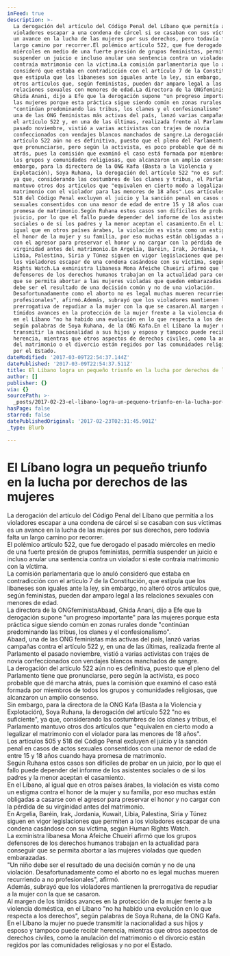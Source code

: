 ```yaml
---
inFeed: true
description: >-
  La derogación del artículo del Código Penal del Líbano que permitía a los
  violadores escapar a una condena de cárcel si se casaban con sus víctimas es
  un avance en la lucha de las mujeres por sus derechos, pero todavía falta un
  largo camino por recorrer.El polémico artículo 522, que fue derogado el pasado
  miércoles en medio de una fuerte presión de grupos feministas, permitía
  suspender un juicio e incluso anular una sentencia contra un violador si este
  contraía matrimonio con la víctima.La comisión parlamentaria que lo anuló
  consideró que estaba en contradicción con el artículo 7 de la Constitución,
  que estipula que los libaneses son iguales ante la ley, sin embargo, no alteró
  otros artículos que, según feministas, pueden dar amparo legal a las
  relaciones sexuales con menores de edad.La directora de la ONGfeministaAbaad,
  Ghida Anani, dijo a Efe que la derogación supone "un progreso importante" para
  las mujeres porque esta práctica sigue siendo común en zonas rurales donde
  "continúan predominando las tribus, los clanes y el confesionalismo".Abaad,
  una de las ONG feministas más activas del país, lanzó varias campañas contra
  el artículo 522 y, en una de las últimas, realizada frente al Parlamento el
  pasado noviembre, vistió a varias activistas con trajes de novia
  confeccionados con vendajes blancos manchados de sangre.La derogación del
  artículo 522 aún no es definitiva, puesto que el pleno del Parlamento tiene
  que pronunciarse, pero según la activista, es poco probable que dé marcha
  atrás, pues la comisión que examinó el caso está formada por miembros de todos
  los grupos y comunidades religiosas, que alcanzaron un amplio consenso.Sin
  embargo, para la directora de la ONG Kafa (Basta a la Violencia y
  Explotación), Soya Ruhana, la derogación del artículo 522 "no es suficiente",
  ya que, considerando las costumbres de los clanes y tribus, el Parlamento
  mantuvo otros dos artículos que "equivalen en cierto modo a legalizar el
  matrimonio con el violador para las menores de 18 años".Los artículos 505 y
  518 del Código Penal excluyen el juicio y la sanción penal en casos de actos
  sexuales consentidos con una menor de edad de entre 15 y 18 años cuando haya
  promesa de matrimonio.Según Ruhana estos casos son difíciles de probar en un
  juicio, por lo que el fallo puede depender del informe de los asistentes
  sociales o de si los padres y la menor aceptan el casamiento.En el Líbano, al
  igual que en otros países árabes, la violación es vista como un estigma contra
  el honor de la mujer y su familia, por eso muchas están obligadas a casarse
  con el agresor para preservar el honor y no cargar con la pérdida de su
  virginidad antes del matrimonio.En Argelia, Baréin, Irak, Jordania, Kuwait,
  Libia, Palestina, Siria y Túnez siguen en vigor legislaciones que permiten a
  los violadores escapar de una condena casándose con su víctima, según Human
  Rights Watch.La exministra libanesa Mona Afeiche Chueiri afirmó que los grupos
  defensores de los derechos humanos trabajan en la actualidad para conseguir
  que se permita abortar a las mujeres violadas que queden embarazadas."Un niño
  debe ser el resultado de una decisión común y no de una violación.
  Desafortunadamente como el aborto no es legal muchas mueren recurriendo a no
  profesionales", afirmó.Además, subrayó que los violadores mantienen la
  prerrogativa de repudiar a la mujer con la que se casaron.Al margen de los
  tímidos avances en la protección de la mujer frente a la violencia doméstica,
  en el Líbano "no ha habido una evolución en lo que respecta a los derechos",
  según palabras de Soya Ruhana, de la ONG Kafa.En el Líbano la mujer no puede
  transmitir la nacionalidad a sus hijos y esposo y tampoco puede recibir
  herencia, mientras que otros aspectos de derechos civiles, como la anulación
  del matrimonio o el divorcio están regidos por las comunidades religiosas y no
  por el Estado.
dateModified: '2017-03-09T22:54:37.144Z'
datePublished: '2017-03-09T22:54:37.511Z'
title: El Líbano logra un pequeño triunfo en la lucha por derechos de las mujeres
author: []
publisher: {}
via: {}
sourcePath: >-
  _posts/2017-02-23-el-libano-logra-un-pequeno-triunfo-en-la-lucha-por-derechos.md
hasPage: false
starred: false
datePublishedOriginal: '2017-02-23T02:31:45.901Z'
_type: Blurb

---
```

# El Líbano logra un pequeño triunfo en la lucha por derechos de las mujeres

La derogación del artículo del Código Penal del Líbano que permitía a los violadores escapar a una condena de cárcel si se casaban con sus víctimas es un avance en la lucha de las mujeres por sus derechos, pero todavía falta un largo camino por recorrer.  
El polémico artículo 522, que fue derogado el pasado miércoles en medio de una fuerte presión de grupos feministas, permitía suspender un juicio e incluso anular una sentencia contra un violador si este contraía matrimonio con la víctima.  
La comisión parlamentaria que lo anuló consideró que estaba en contradicción con el artículo 7 de la Constitución, que estipula que los libaneses son iguales ante la ley, sin embargo, no alteró otros artículos que, según feministas, pueden dar amparo legal a las relaciones sexuales con menores de edad.  
La directora de la ONGfeministaAbaad, Ghida Anani, dijo a Efe que la derogación supone "un progreso importante" para las mujeres porque esta práctica sigue siendo común en zonas rurales donde "continúan predominando las tribus, los clanes y el confesionalismo".  
Abaad, una de las ONG feministas más activas del país, lanzó varias campañas contra el artículo 522 y, en una de las últimas, realizada frente al Parlamento el pasado noviembre, vistió a varias activistas con trajes de novia confeccionados con vendajes blancos manchados de sangre.  
La derogación del artículo 522 aún no es definitiva, puesto que el pleno del Parlamento tiene que pronunciarse, pero según la activista, es poco probable que dé marcha atrás, pues la comisión que examinó el caso está formada por miembros de todos los grupos y comunidades religiosas, que alcanzaron un amplio consenso.  
Sin embargo, para la directora de la ONG Kafa (Basta a la Violencia y Explotación), Soya Ruhana, la derogación del artículo 522 "no es suficiente", ya que, considerando las costumbres de los clanes y tribus, el Parlamento mantuvo otros dos artículos que "equivalen en cierto modo a legalizar el matrimonio con el violador para las menores de 18 años".  
Los artículos 505 y 518 del Código Penal excluyen el juicio y la sanción penal en casos de actos sexuales consentidos con una menor de edad de entre 15 y 18 años cuando haya promesa de matrimonio.  
Según Ruhana estos casos son difíciles de probar en un juicio, por lo que el fallo puede depender del informe de los asistentes sociales o de si los padres y la menor aceptan el casamiento.  
En el Líbano, al igual que en otros países árabes, la violación es vista como un estigma contra el honor de la mujer y su familia, por eso muchas están obligadas a casarse con el agresor para preservar el honor y no cargar con la pérdida de su virginidad antes del matrimonio.  
En Argelia, Baréin, Irak, Jordania, Kuwait, Libia, Palestina, Siria y Túnez siguen en vigor legislaciones que permiten a los violadores escapar de una condena casándose con su víctima, según Human Rights Watch.  
La exministra libanesa Mona Afeiche Chueiri afirmó que los grupos defensores de los derechos humanos trabajan en la actualidad para conseguir que se permita abortar a las mujeres violadas que queden embarazadas.  
"Un niño debe ser el resultado de una decisión común y no de una violación. Desafortunadamente como el aborto no es legal muchas mueren recurriendo a no profesionales", afirmó.  
Además, subrayó que los violadores mantienen la prerrogativa de repudiar a la mujer con la que se casaron.  
Al margen de los tímidos avances en la protección de la mujer frente a la violencia doméstica, en el Líbano "no ha habido una evolución en lo que respecta a los derechos", según palabras de Soya Ruhana, de la ONG Kafa.  
En el Líbano la mujer no puede transmitir la nacionalidad a sus hijos y esposo y tampoco puede recibir herencia, mientras que otros aspectos de derechos civiles, como la anulación del matrimonio o el divorcio están regidos por las comunidades religiosas y no por el Estado.